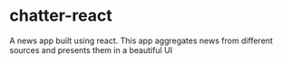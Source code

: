 # chatter-react
A news app built using react. This app aggregates news from different sources and presents them in a beautiful UI
